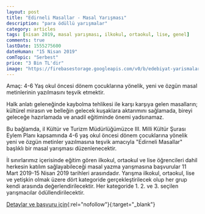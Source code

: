 ```yaml
---
layout: post
title: "Edirneli Masallar - Masal Yarışması"
description: "para ödüllü yarışmalar"
category: articles
tags: [nisan 2019, masal yarışması, ilkokul, ortaokul, lise, genel]
comments: true
lastDate: 1555275600
dateHuman: "15 Nisan 2019"
comTopic: "Serbest"
price: "3 Bin TL'dir"
image: "https://firebasestorage.googleapis.com/v0/b/edebiyat-yarismalari.appspot.com/o/edirneli-masallar.png?alt=media&token=07265e61-861c-4955-85c8-2fe6048e5e1f"
---
```


Amaç:
4-6 Yaş okul öncesi dönem çocuklarına yönelik, yeni ve özgün masal metinlerinin yazılmasını teşvik etmektir.

Halk anlatı geleneğinde kaybolma tehlikesi ile karşı karşıya gelen masalların; kültürel mirasın ve belleğin gelecek kuşaklara aktarımını sağlamada, bireyi geleceğe hazırlamada ve anadil eğitiminde önemi yadsınamaz. 

Bu bağlamda,  il Kültür ve Turizm Müdürlüğümüzce III.  Milli Kültür Şurası Eylem Planı kapsamında 4-6 yaş okul öncesi dönem çocuklarına yönelik yeni ve özgün metinler yazılmasına teşvik amacıyla "Edirneli Masallar" başlıklı bir masal yarışması düzenlenecektir. 
 
İl sınırlarımız içerisinde eğitim gören ilkokul, ortaokul ve lise  öğrencileri dahil herkesin katılım sağlayabileceği masal yazma yarışmasına başvurular 11 Mart 2019-15 Nisan 2019 tarihleri arasındadır. Yarışma ilkokul, ortaokul, lise ve yetişkin olmak üzere dört kategoride gerçekleştirilecek olup her grup kendi arasında değerlendirilecektir. Her kategoride 1. 2. ve 3. seçilen yarışmacılar ödüllendirilecektir.

[Detaylar ve başvuru için](http://www.edirnekulturturizm.gov.tr/TR-232590/edirneli-masallar-konulu-odullu-masal-yarismasi.html?utm_source=edebiyatyarismalari.com&utm_medium=affiliate){:rel="nofollow"}{:target="_blank"}
